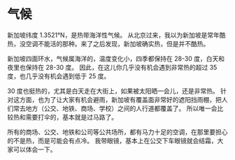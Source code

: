 # 气候

新加坡纬度 1.3521°N，是热带海洋性气候。
从北京过来，我以为新加坡是常年酷热，没空调不能活的那种。来了之后发现，新加坡确实热，但是并不酷热。

新加坡四面环水，气候属海洋的，温度变化小，四季都保持在 28-30 度，白天和夜里也保持在 28-30 度。
因此，在这儿你几乎没有机会遇到非常热的超过 35 度，也几乎没有机会遇到低于 25 度。

30 度也挺热的，尤其是白天走在大街上，如果被太阳晒一会儿，还是非常热。
针对这方面，也为了让大家有机会避雨，新加坡有覆盖面非常好的遮阳挡雨棚，把人们常去地方（公交、地铁、商场、学校）之间的人行道都覆盖了。
所以唯一会比较热和需要打伞的，基本就是过马路了。

所有的商场、公交、地铁和公司等公共场所，都有马力十足的空调，在那里要担心的不是热，而是可能会有点冷。
我带眼镜，基本上在公交下车眼镜就会结霜，大家可以体会一下。
